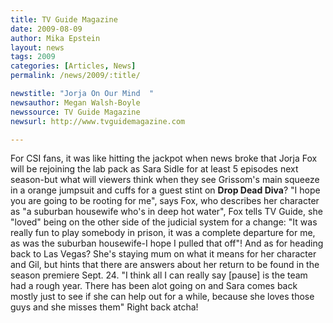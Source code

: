 ```yaml
---
title: TV Guide Magazine 
date: 2009-08-09
author: Mika Epstein
layout: news
tags: 2009
categories: [Articles, News]
permalink: /news/2009/:title/

newstitle: "Jorja On Our Mind  "
newsauthor: Megan Walsh-Boyle  
newssource: TV Guide Magazine  
newsurl: http://www.tvguidemagazine.com  

---
```


 For CSI fans, it was like hitting the jackpot when news broke that Jorja Fox will be rejoining the lab pack as Sara Sidle for at least 5 episodes next season-but what will viewers think when they see Grissom's main squeeze in a orange jumpsuit and cuffs for a guest stint on **Drop Dead Diva**? "I hope you are going to be rooting for me", says Fox, who describes her character as "a suburban housewife who's in deep hot water", Fox tells TV Guide, she "loved" being on the other side of the judicial system for a change: "It was really fun to play somebody in prison, it was a complete departure for me, as was the suburban housewife-I hope I pulled that off"! And as for heading back to Las Vegas? She's staying mum on what it means for her character and Gil, but hints that there are answers about her return to be found in the season premiere Sept. 24. "I think all I can really say [pause] is the team had a rough year. There has been alot going on and Sara comes back mostly just to see if she can help out for a while, because she loves those guys and she misses them" Right back atcha!  
